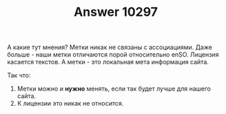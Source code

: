 ﻿---
title: "Answer 10297"
se.owner.user_id: 15479
se.owner.display_name: "Suvitruf - Andrei Apanasik"
se.owner.link: "https://ru.meta.stackoverflow.com/users/15479/suvitruf-andrei-apanasik"
se.answer_id: 10297
se.question_id: 10295
se.post_type: answer
se.is_accepted: True
---
<p>А какие тут мнения? Метки никак не связаны с ассоциациями. Даже больше - наши метки отличаются порой относительно enSO. Лицензия касается текстов. А метки - это локальная мета информация сайта.</p>

<p>Так что:</p>

<ol>
<li>Метки можно и <strong>нужно</strong> менять, если так будет лучше для нашего сайта.</li>
<li>К лицензии это никак не относится.</li>
</ol>
